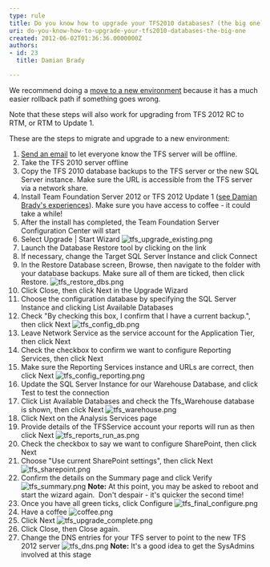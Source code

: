 ```yaml
---
type: rule
title: Do you know how to upgrade your TFS2010 databases? (the big one)
uri: do-you-know-how-to-upgrade-your-tfs2010-databases-the-big-one
created: 2012-06-02T01:36:36.0000000Z
authors:
- id: 23
  title: Damian Brady

---
```


 
We recommend doing a [move to a new environment](/TFS/RulesToBetterTFS2012Migration/Pages/MigrationChoices.aspx) because it has a much easier rollback path if something goes wrong.

Note that these steps will also work for upgrading from TFS 2012 RC to RTM, or RTM to Update 1.
 
​These are the steps to migrate and upgrade to a new environment:

1. [Send an email](http&#58;//www.ssw.com.au/SSW/Standards/Rules/RulesToBetterNetworks.aspx#rebootrestart) to let everyone know the TFS server will be offline.
2. Take the TFS 2010 server offline
3. Copy the TFS 2010 database backups to the TFS server or the new SQL Server instance. Make sure the URL is accessible from the TFS server via a network share.
4. Install Team Foundation Server 2012 or TFS 2012 Update 1 ([see Damian Brady's experiences](http&#58;//blog.damianbrady.com.au/2012/11/27/tfs-2012-with-update-1-done/)). Make sure you have access to coffee - it could take a while!
5. After the install has completed, the Team Foundation Server Configuration Center will start
6. Select Upgrade | Start Wizard
![tfs_upgrade_existing.png](/TFS/RulesToBetterTFS2012Migration/PublishingImages/tfs_upgrade_existing.png)
7. Launch the Database Restore tool by clicking on the link
8. If necessary, change the Target SQL Server Instance and click Connect
9. In the Restore Database screen, Browse, then navigate to the folder with your database backups. Make sure all of them are ticked, then click Restore.
![tfs_restore_dbs.png](/TFS/RulesToBetterTFS2012Migration/PublishingImages/tfs_restore_dbs.png)
10. Click Close, then click Next in the Upgrade Wizard
11. Choose the configuration database by specifying the SQL Server Instance and clicking List Available Databases
12. Check "By checking this box, I confirm that I have a current backup.", then click Next
![tfs_config_db.png](/TFS/RulesToBetterTFS2012Migration/PublishingImages/tfs_config_db.png)
13. Leave Network Service as the service account for the Application Tier, then click Next
14. Check the checkbox to confirm we want to configure Reporting Services, then click Next
15. Make sure the Reporting Services instance and URLs are correct, then click Next
![tfs_config_reporting.png](/TFS/RulesToBetterTFS2012Migration/PublishingImages/tfs_config_reporting.png)
16. Update the SQL Server Instance for our Warehouse Database, and click Test to test the connection
17. Click List Available Databases and check the Tfs\_Warehouse database is shown, then click Next
![tfs_warehouse.png](/TFS/RulesToBetterTFS2012Migration/PublishingImages/tfs_warehouse.png)
18. Click Next on the Analysis Services page
19. Provide details of the TFSService account your reports will run as then click Next
![tfs_reports_run_as.png](/TFS/RulesToBetterTFS2012Migration/PublishingImages/tfs_reports_run_as.png)
20. Check the checkbox to say we want to configure SharePoint, then click Next
21. Choose "Use current SharePoint settings", then click Next
![tfs_sharepoint.png](/TFS/RulesToBetterTFS2012Migration/PublishingImages/tfs_sharepoint.png)
22. Confirm the details on the Summary page and click Verify
![tfs_summary.png](/TFS/RulesToBetterTFS2012Migration/PublishingImages/tfs_summary.png)
**Note:** At this point, you may be asked to reboot and start the wizard again.  Don't despair - it's quicker the second time!
23. Once you have all green ticks, click Configure
![tfs_final_configure.png](/TFS/RulesToBetterTFS2012Migration/PublishingImages/tfs_final_configure.png)
24. Have a coffee
![coffee.png](/TFS/RulesToBetterTFS2010Migration/PublishingImages/ssw-coffee.png)
25. Click Next
![tfs_upgrade_complete.png](/TFS/RulesToBetterTFS2012Migration/PublishingImages/tfs_upgrade_complete.png)
26. Click Close, then Close again.
27. Change the DNS entries for your TFS server to point to the new TFS 2012 server
![tfs_dns.png](/TFS/RulesToBetterTFS2012Migration/PublishingImages/tfs_dns.png)
**Note:** It's a good idea to get the SysAdmins involved at this stage


